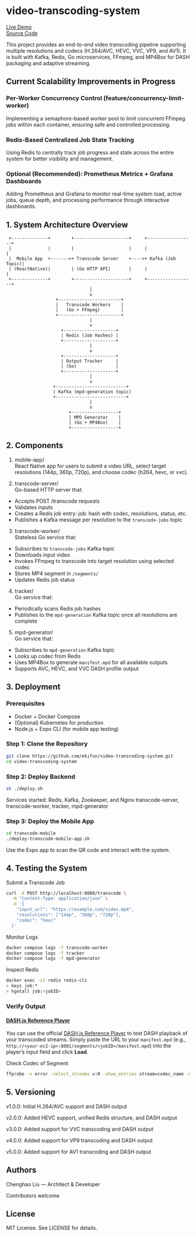 # video-transcoding-system

[Live Demo](https://ekifun.github.io/video-transcoding-system/)  
[Source Code](https://github.com/ekifun/video-transcoding-system/)


This project provides an end-to-end video transcoding pipeline supporting multiple resolutions and codecs (H.264/AVC, HEVC, VVC, VP9, and AV1). It is built with Kafka, Redis, Go microservices, FFmpeg, and MP4Box for DASH packaging and adaptive streaming.

## Current Scalability Improvements in Progress
### Per-Worker Concurrency Control (feature/concurrency-limit-worker)
Implementing a semaphore-based worker pool to limit concurrent FFmpeg jobs within each container, ensuring safe and controlled processing.
### Redis-Based Centralized Job State Tracking
Using Redis to centrally track job progress and state across the entire system for better visibility and management.
### Optional (Recommended): Prometheus Metrics + Grafana Dashboards
Adding Prometheus and Grafana to monitor real-time system load, active jobs, queue depth, and processing performance through interactive dashboards.

## 1. System Architecture Overview
     +--------------+        +---------------------+     +------------------+
     |              |        |                     |     |                  |
     |  Mobile App  +------->+ Transcode Server    +---->+ Kafka (Job Topic)|
     | (ReactNative)|        | (Go HTTP API)       |     |                  |
     +--------------+        +---------------------+     +------------------+
                                    |
                                    v
                       +------------------------+
                       |   Transcode Workers    |
                       |   (Go + FFmpeg)        |
                       +------------------------+
                                    |
                                    v
                         +--------------------+
                         | Redis (Job Hashes) |
                         +--------------------+
                                    |
                                    v
                         +--------------------+
                         | Output Tracker     |
                         | (Go)               |
                         +--------------------+
                                    |
                                    v
                      +---------------------------+
                      | Kafka (mpd-generation topic)
                      +---------------------------+
                                    |
                                    v
                            +------------------+
                            | MPD Generator    |
                            | (Go + MP4Box)    |
                            +------------------+

## 2. Components

1. mobile-app/  
React Native app for users to submit a video URL, select target resolutions (144p, 360p, 720p), and choose codec (h264, hevc, or vvc).

2. transcode-server/  
Go-based HTTP server that:
- Accepts POST /transcode requests  
- Validates inputs  
- Creates a Redis job entry: job:<jobID> hash with codec, resolutions, status, etc.  
- Publishes a Kafka message per resolution to the `transcode-jobs` topic  

3. transcode-worker/  
Stateless Go service that:
- Subscribes to `transcode-jobs` Kafka topic  
- Downloads input video  
- Invokes FFmpeg to transcode into target resolution using selected codec  
- Stores MP4 segment in `/segments/`  
- Updates Redis job status  

4. tracker/  
Go service that:
- Periodically scans Redis job hashes  
- Publishes to the `mpd-generation` Kafka topic once all resolutions are complete  

5. mpd-generator/  
Go service that:
- Subscribes to `mpd-generation` Kafka topic  
- Looks up codec from Redis  
- Uses MP4Box to generate `manifest.mpd` for all available outputs  
- Supports AVC, HEVC, and VVC DASH profile output  

## 3. Deployment

### Prerequisites
- Docker + Docker Compose  
- (Optional) Kubernetes for production  
- Node.js + Expo CLI (for mobile app testing)  

### Step 1: Clone the Repository
```bash
git clone https://github.com/ekifun/video-transcoding-system.git
cd video-transcoding-system
```
### Step 2: Deploy Backend
```bash
sh ./deploy.sh
```
Services started:
Redis, Kafka, Zookeeper, and Nginx
transcode-server, transcode-worker, tracker, mpd-generator
### Step 3: Deploy the Mobile App
```bash
cd transcode-mobile
./deploy-transcode-mobile-app.sh
```
Use the Expo app to scan the QR code and interact with the system.
## 4. Testing the System
Submit a Transcode Job
```bash
curl -X POST http://localhost:8080/transcode \
  -H "Content-Type: application/json" \
  -d '{
    "input_url": "https://example.com/video.mp4",
    "resolutions": ["144p", "360p", "720p"],
    "codec": "hevc"
  }'
```
Monitor Logs
```bash
docker compose logs -f transcode-worker
docker compose logs -f tracker
docker compose logs -f mpd-generator
```
Inspect Redis
```bash
docker exec -it redis redis-cli
> keys job:*
> hgetall job:<jobID>
```
### Verify Output

#### [DASH.js Reference Player](https://reference.dashif.org/dash.js/latest/samples/dash-if-reference-player/index.html)

You can use the official [DASH.js Reference Player](https://reference.dashif.org/dash.js/latest/samples/dash-if-reference-player/index.html) to test DASH playback of your transcoded streams. Simply paste the URL to your `manifest.mpd` (e.g., `http://<your-ec2-ip>:8081/segments/<jobID>/manifest.mpd`) into the player’s input field and click **Load**.

Check Codec of Segment
```bash
ffprobe -v error -select_streams v:0 -show_entries stream=codec_name -of default=noprint_wrappers=1:nokey=1 file.mp4
```
## 5. Versioning

v1.0.0: Initial H.264/AVC support and DASH output

v2.0.0: Added HEVC support, unified Redis structure, and DASH output

v3.0.0: Added support for VVC transcoding and DASH output

v4.0.0: Added support for VP9 transcoding and DASH output

v5.0.0: Added support for AV1 transcoding and DASH output

## Authors

Chenghao Liu — Architect & Developer

Contributors welcome

## License

MIT License. See LICENSE for details.